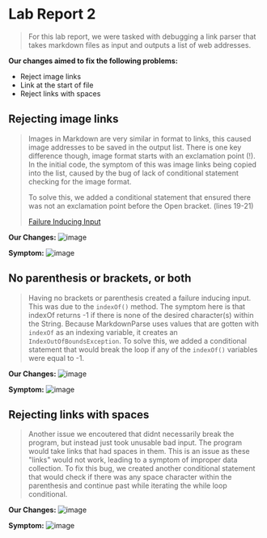 # Lab Report 2
> For this lab report, we were tasked with debugging a link parser that takes markdown files as input and outputs a list of web addresses.

**Our changes aimed to fix the following problems:** 
- Reject image links
- Link at the start of file
- Reject links with spaces

## Rejecting image links
> Images in Markdown are very similar in format to links, this caused image addresses to be saved in the output list. There is one key difference though, image format starts with an exclamation point (!). In the initial code, the symptom of this was image links being copied into the list, caused by the bug of lack of conditional statement checking for the image format.
> 
> To solve this, we added a conditional statement that ensured there was not an exclamation point before the Open bracket. (lines 19-21)
> 
> [Failure Inducing Input](https://github.com/Holden-B/markdown-parser/blob/main/test-file2.md)

**Our Changes:**
![image](https://user-images.githubusercontent.com/103291577/165006179-62e46fbe-a82c-40fe-a602-3231357a3673.png)

**Symptom:**
![image](https://user-images.githubusercontent.com/103291577/165013115-259f2efb-9402-4136-a398-91651d8062d7.png)

## No parenthesis or brackets, or both
> Having no brackets or parenthesis created a failure inducing input. This was due to the `indexOf()` method. The symptom here is that indexOf returns -1 if there is none of the desired character(s) within the String. Because MarkdownParse uses values that are gotten with `indexOf` as an indexing variable, it creates an `IndexOutOfBoundsException`. To solve this, we added a conditional statement that would break the loop if any of the `indexOf()` variables were equal to -1. 

**Our Changes:**
![image](https://user-images.githubusercontent.com/103291577/165009151-3ae46cf7-6e3f-4abf-82ff-2e999e989715.png)

**Symptom:**
![image](https://user-images.githubusercontent.com/103291577/165011286-087a8913-f3d3-4fdd-b09a-82dfa4711db5.png)

## Rejecting links with spaces
> Another issue we encoutered that didnt necessarily break the program, but instead just took unusable bad input. The program would take links that had spaces in them. This is an issue as these "links" would not work, leading to a symptom of improper data collection. To fix this bug, we created another conditional statement that would check if there was any space character within the parenthesis and continue past while iterating the while loop conditional.

**Our Changes:**
![image](https://user-images.githubusercontent.com/103291577/165011682-05bbd3c1-a41e-468e-b126-52f794c1c9f0.png)

**Symptom:**
![image](https://user-images.githubusercontent.com/103291577/165012631-00726877-f937-44c6-b488-291fdcf03072.png)







